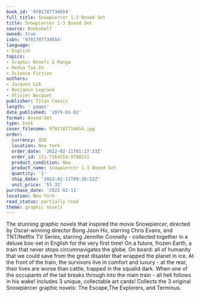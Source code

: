 ```yaml
---
book_id: '9781787734654'
full_title: Snowpiercer 1-3 Boxed Set
title: Snowpiercer 1-3 Boxed Set
source: Bookshelf
owned: true
isbn: '9781787734654'
language:
- English
topics:
- Graphic Novels & Manga
- Media Tie-In
- Science Fiction
authors:
- Jacques Lob
- Benjamin Legrand
- Olivier Bocquet
publisher: Titan Comics
length: ' pages'
date_published: '2079-01-02'
format: Boxed-Set
type: book
cover_filename: 9781787734654.jpg
order:
  currency: USD
  location: New York
  order_date: '2022-02-11T01:27:33Z'
  order_id: 111-7164254-9788221
  product_condition: New
  product_name: Snowpiercer 1-3 Boxed Set
  quantity: '1'
  ship_date: '2022-02-11T09:36:52Z'
  unit_price: '55.32'
purchase_date: '2022-02-11'
location: New York
read_status: partially read
theme: graphic novels
---
```

The stunning graphic novels that inspired the movie Snowpiercer, directed by Oscar-winning director Bong Joon Ho, starring Chris Evans, and TNT/Netflix TV Series, starring Jennifer Connelly - collected together in a deluxe box-set in English for the very first time!
On a future, frozen Earth, a train that never stops circumnavigates the globe. On board: all of humanity that we could save from the great disaster that wrapped the planet in ice. At the front of the train, the survivors live in comfort and luxury - at the rear, their lives are worse than cattle, trapped in the squalid dark. When one of the occupants of the tail breaks through into the main train - all hell follows in his wake!
Includes 3 unique, collectable art cards!
Collects the 3 original Snowpiercer graphic novels: The Escape,The Explorers, and Terminus.
